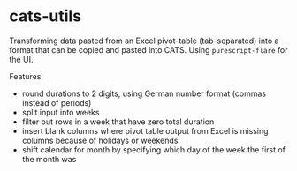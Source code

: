 # cats-utils
Transforming data pasted from an Excel pivot-table (tab-separated) into a format that can be copied and pasted into CATS. Using `purescript-flare` for the UI.

Features:

* round durations to 2 digits, using German number format (commas instead of periods)
* split input into weeks
* filter out rows in a week that have zero total duration
* insert blank columns where pivot table output from Excel is missing columns because of holidays or weekends
* shift calendar for month by specifying which day of the week the first of the month was
